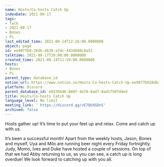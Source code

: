 ```yaml
---
name: Hosts/Co-hosts Catch Up
indexDate: 2021-08-17
tags:
- Talk
- 2021-08-17
- Bones
- Pi
last_edited_time: 2021-08-14T12:26:00.0000000
object: page
id: ee9077b9-26db-4639-a7dc-4434880c8a52
talktime: 2021-08-17T20:00:00.0000000
created_time: 2021-08-14T11:59:00.0000000
hosts:
- Bones
- Pi
parent_type: database_id
notion_url: https://www.notion.so/Hosts-Co-hosts-Catch-Up-ee9077b926db4639a7dc4434880c8a52
platform: Discord
parent_database_id: e9339446-880f-4ef0-8ad7-8ad1f507dded
title: Hosts/Co-hosts Catch Up
language_level: No limit
meeting_link: ' https://discord.gg/vE7QUXGDnS'
archived: false
---
```









Hosts gather up! It’s time to put your feet up and relax. Come and catch up with us.

It’s been a successful month! Apart from the weekly hosts, Jason, Bones and myself, Uya and Milo are running beer night every Friday fortnightly. Judy, Momo, Ives and Duke have hosted a couple of sessions. On top of that we had Abby returning to us, as you can see, a catch up is long overdue! We look forward to catching up with you all.

















